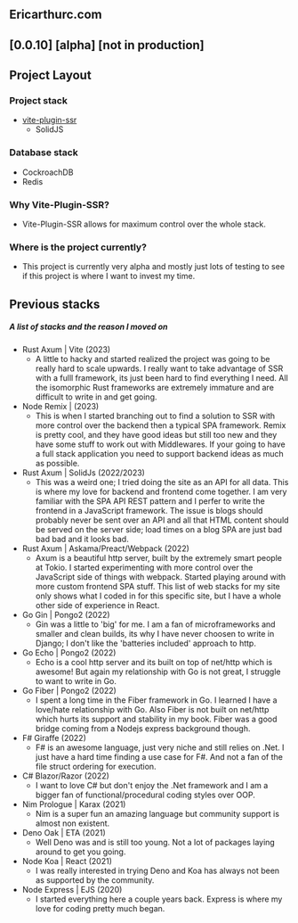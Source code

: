 ## Ericarthurc.com

## [0.0.10] [alpha] [not in production]

## Project Layout

### Project stack

- [vite-plugin-ssr](https://vite-plugin-ssr.com/)
  - SolidJS

### Database stack

- CockroachDB
- Redis

### Why Vite-Plugin-SSR?

- Vite-Plugin-SSR allows for maximum control over the whole stack.

### Where is the project currently?

- This project is currently very alpha and mostly just lots of testing to see if this project is where I want to invest my time.

## Previous stacks

##### A list of stacks and the reason I moved on

- Rust Axum | Vite (2023)
  - A little to hacky and started realized the project was going to be really hard to scale upwards. I really want to take advantage of SSR with a fulll framework, its just been hard to find everything I need. All the isomorphic Rust frameworks are extremely immature and are difficult to write in and get going.
- Node Remix | (2023)
  - This is when I started branching out to find a solution to SSR with more control over the backend then a typical SPA framework. Remix is pretty cool, and they have good ideas but still too new and they have some stuff to work out with Middlewares. If your going to have a full stack application you need to support backend ideas as much as possible.
- Rust Axum | SolidJs (2022/2023)
  - This was a weird one; I tried doing the site as an API for all data. This is where my love for backend and frontend come together. I am very familiar with the SPA API REST pattern and I perfer to write the frontend in a JavaScript framework. The issue is blogs should probably never be sent over an API and all that HTML content should be served on the server side; load times on a blog SPA are just bad bad bad and it looks bad.
- Rust Axum | Askama/Preact/Webpack (2022)
  - Axum is a beautiful http server, built by the extremely smart people at Tokio. I started experimenting with more control over the JavaScript side of things with webpack. Started playing around with more custom frontend SPA stuff. This list of web stacks for my site only shows what I coded in for this specific site, but I have a whole other side of experience in React.
- Go Gin | Pongo2 (2022)
  - Gin was a little to 'big' for me. I am a fan of microframeworks and smaller and clean builds, its why I have never choosen to write in Django; I don't like the 'batteries included' approach to http.
- Go Echo | Pongo2 (2022)
  - Echo is a cool http server and its built on top of net/http which is awesome! But again my relationship with Go is not great, I struggle to want to write in Go.
- Go Fiber | Pongo2 (2022)
  - I spent a long time in the Fiber framework in Go. I learned I have a love/hate relationship with Go. Also Fiber is not built on net/http which hurts its support and stability in my book. Fiber was a good bridge coming from a Nodejs express background though.
- F# Giraffe (2022)
  - F# is an awesome language, just very niche and still relies on .Net. I just have a hard time finding a use case for F#. And not a fan of the file struct ordering for execution.
- C# Blazor/Razor (2022)
  - I want to love C# but don't enjoy the .Net framework and I am a bigger fan of functional/procedural coding styles over OOP.
- Nim Prologue | Karax (2021)
  - Nim is a super fun an amazing language but community support is almost non existent.
- Deno Oak | ETA (2021)
  - Well Deno was and is still too young. Not a lot of packages laying around to get you going.
- Node Koa | React (2021)
  - I was really interested in trying Deno and Koa has always not been as supported by the community.
- Node Express | EJS (2020)
  - I started everything here a couple years back. Express is where my love for coding pretty much began.
